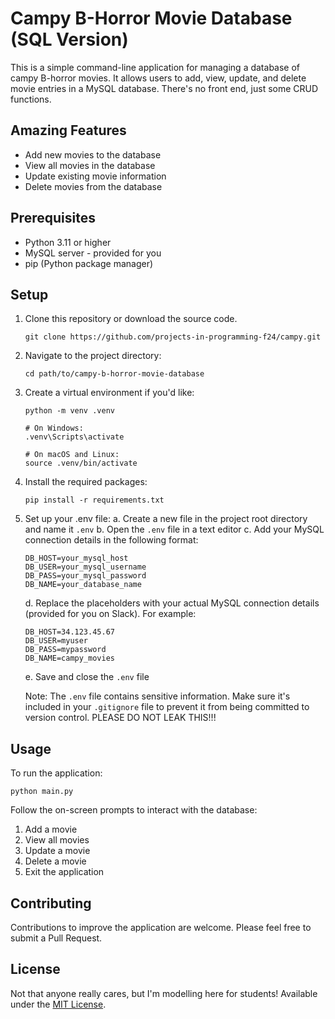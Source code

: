 # Campy B-Horror Movie Database (SQL Version)

This is a simple command-line application for managing a database of campy B-horror movies. It allows users to add, view, update, and delete movie entries in a MySQL database. There's no front end, just some CRUD functions.

## Amazing Features

- Add new movies to the database
- View all movies in the database
- Update existing movie information
- Delete movies from the database

## Prerequisites

- Python 3.11 or higher
- MySQL server - provided for you
- pip (Python package manager)

## Setup

1. Clone this repository or download the source code.
   ```
   git clone https://github.com/projects-in-programming-f24/campy.git
   ```

2. Navigate to the project directory:
   ```
   cd path/to/campy-b-horror-movie-database
   ```

3. Create a virtual environment if you'd like:
    ```
    python -m venv .venv 

    # On Windows:
    .venv\Scripts\activate

    # On macOS and Linux:
    source .venv/bin/activate
    ```

4. Install the required packages:
   ```
   pip install -r requirements.txt
   ```

5. Set up your .env file:
   a. Create a new file in the project root directory and name it `.env`
   b. Open the `.env` file in a text editor
   c. Add your MySQL connection details in the following format:
      ```
      DB_HOST=your_mysql_host
      DB_USER=your_mysql_username
      DB_PASS=your_mysql_password
      DB_NAME=your_database_name
      ```
   d. Replace the placeholders with your actual MySQL connection details (provided for you on Slack). For example:
      ```
      DB_HOST=34.123.45.67
      DB_USER=myuser
      DB_PASS=mypassword
      DB_NAME=campy_movies
      ```
   e. Save and close the `.env` file

   Note: The `.env` file contains sensitive information. Make sure it's included in your `.gitignore` file to prevent it from being committed to version control. PLEASE DO NOT LEAK THIS!!!

## Usage

To run the application:

```
python main.py
```

Follow the on-screen prompts to interact with the database:

1. Add a movie
2. View all movies
3. Update a movie
4. Delete a movie
5. Exit the application

## Contributing

Contributions to improve the application are welcome. Please feel free to submit a Pull Request.

## License

Not that anyone really cares, but I'm modelling here for students! Available under the [MIT License](https://opensource.org/license/mit).